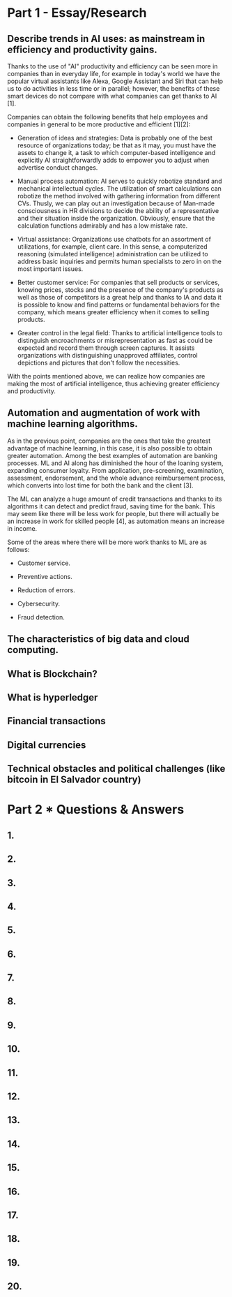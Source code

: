 # Part 1 - Essay/Research

## Describe trends in AI uses: as mainstream in efficiency and productivity gains.
Thanks to the use of "AI" productivity and efficiency can be seen more in companies than in everyday life, for example in today's world we have the popular virtual assistants like Alexa, Google Assistant and Siri that can help us to do activities in less time or in parallel; however, the benefits of these smart devices do not compare with what companies can get thanks to AI [1]. 

Companies can obtain the following benefits that help employees and companies in general to be more productive and efficient [1][2]: 

* Generation of ideas and strategies: Data is probably one of the best resource of organizations today; be that as it may, you must have the assets to change it, a task to which computer-based intelligence and explicitly AI straightforwardly adds to empower you to adjust when advertise conduct changes. 

* Manual process automation: AI serves to quickly robotize standard and mechanical intellectual cycles. The utilization of smart calculations can robotize the method involved with gathering information from different CVs. Thusly, we can play out an investigation because of Man-made consciousness in HR divisions to decide the ability of a representative and their situation inside the organization. Obviously, ensure that the calculation functions admirably and has a low mistake rate. 

* Virtual assistance: Organizations use chatbots for an assortment of utilizations, for example, client care. In this sense, a computerized reasoning (simulated intelligence) administration can be utilized to address basic inquiries and permits human specialists to zero in on the most important issues. 

* Better customer service: For companies that sell products or services, knowing prices, stocks and the presence of the company's products as well as those of competitors is a great help and thanks to IA and data it is possible to know and find patterns or fundamental behaviors for the company, which means greater efficiency when it comes to selling products. 

* Greater control in the legal field: Thanks to artificial intelligence tools to distinguish encroachments or misrepresentation as fast as could be expected and record them through screen captures. It assists organizations with distinguishing unapproved affiliates, control depictions and pictures that don't follow the necessities. 

With the points mentioned above, we can realize how companies are making the most of artificial intelligence, thus achieving greater efficiency and productivity. 

## Automation and augmentation of work with machine learning algorithms.
As in the previous point, companies are the ones that take the greatest advantage of machine learning, in this case, it is also possible to obtain greater automation. Among the best examples of automation are banking processes. ML and AI along has diminished the hour of the loaning system, expanding consumer loyalty. From application, pre-screening, examination, assessment, endorsement, and the whole advance reimbursement process, which converts into lost time for both the bank and the client [3]. 

The ML can analyze a huge amount of credit transactions and thanks to its algorithms it can detect and predict fraud, saving time for the bank. This may seem like there will be less work for people, but there will actually be an increase in work for skilled people [4], as automation means an increase in income. 

Some of the areas where there will be more work thanks to ML are as follows: 

* Customer service. 

* Preventive actions. 

* Reduction of errors. 

* Cybersecurity. 

* Fraud detection. 

## The characteristics of big data and cloud computing.


## What is Blockchain?


## What is hyperledger


## Financial transactions


## Digital currencies


## Technical obstacles and political challenges (like bitcoin in El Salvador country)


# Part 2 * Questions & Answers


## 1.


## 2.


## 3.


## 4.


## 5.


## 6.


## 7.


## 8.


## 9.


## 10.


## 11.


## 12.


## 13.



## 14.


## 15.


## 16.


## 17.


## 18.


## 19.


## 20.
